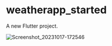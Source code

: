 # weatherapp_started

A new Flutter project.

![Screenshot_20231017-172546](https://github.com/Turgunoff/weatherapp_started/assets/74948489/2543ce69-c5e0-4d67-9d2b-cd47b4e045a1)
